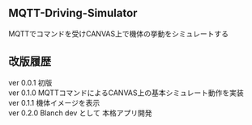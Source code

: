 ## MQTT-Driving-Simulator
MQTTでコマンドを受けCANVAS上で機体の挙動をシミュレートする  
## 改版履歴
ver 0.0.1 初版  
ver 0.1.0 MQTTコマンドによるCANVAS上の基本シミュレート動作を実装  
ver 0.1.1 機体イメージを表示  
ver 0.2.0 Blanch dev として 本格アプリ開発